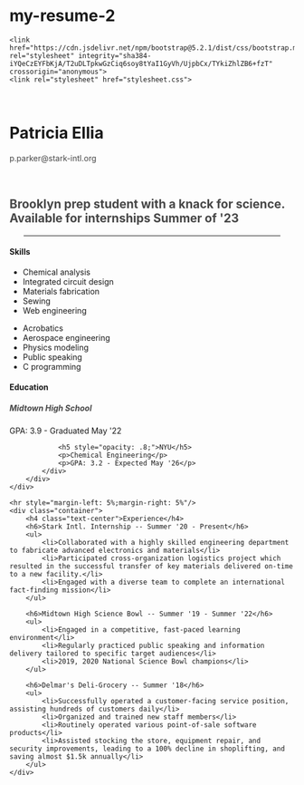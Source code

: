 # my-resume-2
<!DOCTYPE html>
<html lang="en">
<head>
    <meta charset="UTF-8">
    <meta name="viewport" content="width=device-width, initial-scale=1">
    <title>P.Parker</title>

    <link href="https://cdn.jsdelivr.net/npm/bootstrap@5.2.1/dist/css/bootstrap.min.css" rel="stylesheet" integrity="sha384-iYQeCzEYFbKjA/T2uDLTpkwGzCiq6soy8tYaI1GyVh/UjpbCx/TYkiZhlZB6+fzT" crossorigin="anonymous">
    <link rel="stylesheet" href="stylesheet.css">
</head>
<body>
    <div class="container text-center">
        </br>
        <h1>Patricia Ellia</h1>
        <p style="opacity: .8;">p.parker@stark-intl.org</p>
        </br>
        <h2 class="block-header" style="opacity: .8;">
            Brooklyn prep student with a knack for science. Available for internships Summer of '23
        </h2>
    </div>
    <hr style="margin-left: 5%;margin-right: 5%"/>
    <div class="container ">
        <div class="row">
            <div class="col-sm">
                <h4 class="text-center">Skills</h4>
                <div class="container">
                    <div class="row">
                        <div class="col-sm">
                            <ul >
                                <li>Chemical analysis</li>
                                <li>Integrated circuit design</li>
                                <li>Materials fabrication</li>
                                <li>Sewing</li>
                                <li>Web engineering</li>
                            </ul>
                        </div>
                        <div class="col-sm">
                            <ul >
                                <li>Acrobatics</li>
                                <li>Aerospace engineering</li>
                                <li>Physics modeling</li>
                                <li>Public speaking</li>
                                <li>C programming</li>
                            </ul>
                        </div>
                    </div>
                </div>
            </div>
            <div class="col-sm text-center">
                <h4>Education</h4>
                <h5 style="opacity: .8;">Midtown High School</h5>
                <p>GPA: 3.9 - Graduated May '22</p>

                <h5 style="opacity: .8;">NYU</h5>
                <p>Chemical Engineering</p>
                <p>GPA: 3.2 - Expected May '26</p>
            </div>
        </div>
    </div>

    <hr style="margin-left: 5%;margin-right: 5%"/>
    <div class="container">
        <h4 class="text-center">Experience</h4>
        <h6>Stark Intl. Internship -- Summer '20 - Present</h6>
        <ul>
            <li>Collaborated with a highly skilled engineering department to fabricate advanced electronics and materials</li>
            <li>Participated cross-organization logistics project which resulted in the successful transfer of key materials delivered on-time to a new facility.</li>
            <li>Engaged with a diverse team to complete an international fact-finding mission</li>
        </ul>

        <h6>Midtown High Science Bowl -- Summer '19 - Summer '22</h6>
        <ul>
            <li>Engaged in a competitive, fast-paced learning environment</li>
            <li>Regularly practiced public speaking and information delivery tailored to specific target audiences</li>
            <li>2019, 2020 National Science Bowl champions</li>
        </ul>

        <h6>Delmar's Deli-Grocery -- Summer '18</h6>
        <ul>
            <li>Successfully operated a customer-facing service position, assisting hundreds of customers daily</li>
            <li>Organized and trained new staff members</li>
            <li>Routinely operated various point-of-sale software products</li>
            <li>Assisted stocking the store, equipment repair, and security improvements, leading to a 100% decline in shoplifting, and saving almost $1.5k annually</li>
        </ul>
    </div>

</body>
</html>

